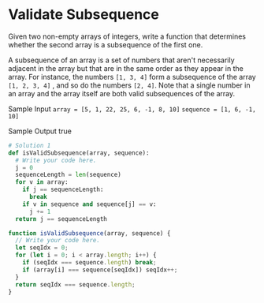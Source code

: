 # Validate Subsequence

Given two non-empty arrays of integers, write a function that determines
whether the second array is a subsequence of the first one.

A subsequence of an array is a set of numbers that aren't necessarily adjacent
in the array but that are in the same order as they appear in the array. For
instance, the numbers `[1, 3, 4]` form a subsequence of the array `[1, 2, 3, 4]`
, and so do the numbers `[2, 4]`.
Note that a single number in an array and the array itself are both valid
subsequences of the array.

Sample Input
`array = [5, 1, 22, 25, 6, -1, 8, 10]`
`sequence = [1, 6, -1, 10]`

Sample Output
true

```python
# Solution 1
def isValidSubsequence(array, sequence):
  # Write your code here.
  j = 0
  sequenceLength = len(sequence)
  for v in array:
    if j == sequenceLength:
      break
    if v in sequence and sequence[j] == v:
      j += 1
  return j == sequenceLength
```

```javascript
function isValidSubsequence(array, sequence) {
  // Write your code here.
  let seqIdx = 0;
  for (let i = 0; i < array.length; i++) {
    if (seqIdx === sequence.length) break;
    if (array[i] === sequence[seqIdx]) seqIdx++;
  }
  return seqIdx === sequence.length;
}
```
